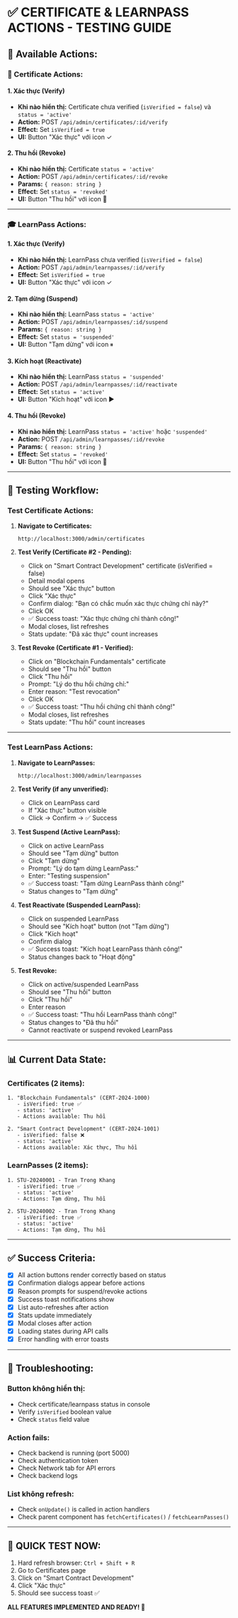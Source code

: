 # ✅ CERTIFICATE & LEARNPASS ACTIONS - TESTING GUIDE

## 🎯 Available Actions:

### 📜 Certificate Actions:

#### 1. **Xác thực (Verify)**
- **Khi nào hiển thị:** Certificate chưa verified (`isVerified = false`) và `status = 'active'`
- **Action:** POST `/api/admin/certificates/:id/verify`
- **Effect:** Set `isVerified = true`
- **UI:** Button "Xác thực" với icon ✓

#### 2. **Thu hồi (Revoke)**
- **Khi nào hiển thị:** Certificate `status = 'active'`
- **Action:** POST `/api/admin/certificates/:id/revoke`
- **Params:** `{ reason: string }`
- **Effect:** Set `status = 'revoked'`
- **UI:** Button "Thu hồi" với icon 🚫

---

### 🎓 LearnPass Actions:

#### 1. **Xác thực (Verify)**
- **Khi nào hiển thị:** LearnPass chưa verified (`isVerified = false`)
- **Action:** POST `/api/admin/learnpasses/:id/verify`
- **Effect:** Set `isVerified = true`
- **UI:** Button "Xác thực" với icon ✓

#### 2. **Tạm dừng (Suspend)**
- **Khi nào hiển thị:** LearnPass `status = 'active'`
- **Action:** POST `/api/admin/learnpasses/:id/suspend`
- **Params:** `{ reason: string }`
- **Effect:** Set `status = 'suspended'`
- **UI:** Button "Tạm dừng" với icon ⏸

#### 3. **Kích hoạt (Reactivate)**
- **Khi nào hiển thị:** LearnPass `status = 'suspended'`
- **Action:** POST `/api/admin/learnpasses/:id/reactivate`
- **Effect:** Set `status = 'active'`
- **UI:** Button "Kích hoạt" với icon ▶

#### 4. **Thu hồi (Revoke)**
- **Khi nào hiển thị:** LearnPass `status = 'active'` hoặc `'suspended'`
- **Action:** POST `/api/admin/learnpasses/:id/revoke`
- **Params:** `{ reason: string }`
- **Effect:** Set `status = 'revoked'`
- **UI:** Button "Thu hồi" với icon 🚫

---

## 🧪 Testing Workflow:

### Test Certificate Actions:

1. **Navigate to Certificates:**
   ```
   http://localhost:3000/admin/certificates
   ```

2. **Test Verify (Certificate #2 - Pending):**
   - Click on "Smart Contract Development" certificate (isVerified = false)
   - Detail modal opens
   - Should see "Xác thực" button
   - Click "Xác thực"
   - Confirm dialog: "Bạn có chắc muốn xác thực chứng chỉ này?"
   - Click OK
   - ✅ Success toast: "Xác thực chứng chỉ thành công!"
   - Modal closes, list refreshes
   - Stats update: "Đã xác thực" count increases

3. **Test Revoke (Certificate #1 - Verified):**
   - Click on "Blockchain Fundamentals" certificate
   - Should see "Thu hồi" button
   - Click "Thu hồi"
   - Prompt: "Lý do thu hồi chứng chỉ:"
   - Enter reason: "Test revocation"
   - Click OK
   - ✅ Success toast: "Thu hồi chứng chỉ thành công!"
   - Modal closes, list refreshes
   - Stats update: "Thu hồi" count increases

---

### Test LearnPass Actions:

1. **Navigate to LearnPasses:**
   ```
   http://localhost:3000/admin/learnpasses
   ```

2. **Test Verify (if any unverified):**
   - Click on LearnPass card
   - If "Xác thực" button visible
   - Click → Confirm → ✅ Success

3. **Test Suspend (Active LearnPass):**
   - Click on active LearnPass
   - Should see "Tạm dừng" button
   - Click "Tạm dừng"
   - Prompt: "Lý do tạm dừng LearnPass:"
   - Enter: "Testing suspension"
   - ✅ Success toast: "Tạm dừng LearnPass thành công!"
   - Status changes to "Tạm dừng"

4. **Test Reactivate (Suspended LearnPass):**
   - Click on suspended LearnPass
   - Should see "Kích hoạt" button (not "Tạm dừng")
   - Click "Kích hoạt"
   - Confirm dialog
   - ✅ Success toast: "Kích hoạt LearnPass thành công!"
   - Status changes back to "Hoạt động"

5. **Test Revoke:**
   - Click on active/suspended LearnPass
   - Should see "Thu hồi" button
   - Click "Thu hồi"
   - Enter reason
   - ✅ Success toast: "Thu hồi LearnPass thành công!"
   - Status changes to "Đã thu hồi"
   - Cannot reactivate or suspend revoked LearnPass

---

## 📊 Current Data State:

### Certificates (2 items):
```
1. "Blockchain Fundamentals" (CERT-2024-1000)
   - isVerified: true ✅
   - status: 'active'
   - Actions available: Thu hồi

2. "Smart Contract Development" (CERT-2024-1001)
   - isVerified: false ❌
   - status: 'active'
   - Actions available: Xác thực, Thu hồi
```

### LearnPasses (2 items):
```
1. STU-20240001 - Tran Trong Khang
   - isVerified: true ✅
   - status: 'active'
   - Actions: Tạm dừng, Thu hồi

2. STU-20240002 - Tran Trong Khang
   - isVerified: true ✅
   - status: 'active'
   - Actions: Tạm dừng, Thu hồi
```

---

## ✅ Success Criteria:

- [x] All action buttons render correctly based on status
- [x] Confirmation dialogs appear before actions
- [x] Reason prompts for suspend/revoke actions
- [x] Success toast notifications show
- [x] List auto-refreshes after action
- [x] Stats update immediately
- [x] Modal closes after action
- [x] Loading states during API calls
- [x] Error handling with error toasts

---

## 🐛 Troubleshooting:

### Button không hiển thị:
- Check certificate/learnpass status in console
- Verify `isVerified` boolean value
- Check `status` field value

### Action fails:
- Check backend is running (port 5000)
- Check authentication token
- Check Network tab for API errors
- Check backend logs

### List không refresh:
- Check `onUpdate()` is called in action handlers
- Check parent component has `fetchCertificates()` / `fetchLearnPasses()`

---

## 🎯 QUICK TEST NOW:

1. Hard refresh browser: `Ctrl + Shift + R`
2. Go to Certificates page
3. Click on "Smart Contract Development" 
4. Click "Xác thực"
5. Should see success toast ✅

**ALL FEATURES IMPLEMENTED AND READY! 🎉**
